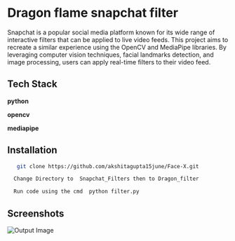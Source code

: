 
# Dragon flame snapchat filter

Snapchat is a popular social media platform known for its wide range of interactive filters that can be applied to live video feeds. This project aims to recreate a similar experience using the OpenCV and MediaPipe libraries. By leveraging computer vision techniques, facial landmarks detection, and image processing, users can apply real-time filters to their video feed.


## Tech Stack
**python**

**opencv**

**mediapipe**

##

## Installation
```bash
   git clone https://github.com/akshitagupta15june/Face-X.git

```
```bash 
  Change Directory to  Snapchat_Filters then to Dragon_filter 
   ```

```bash 
  Run code using the cmd  python filter.py
```
## Screenshots

![Output Image](C:\Users\HP\Pictures\Screenshots\output.png)

